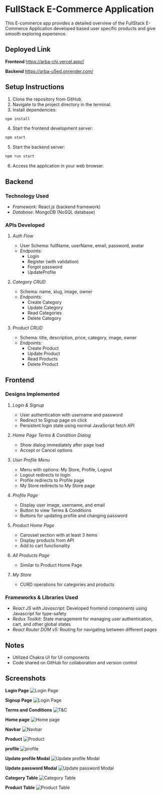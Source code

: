 # FullStack E-Commerce Application

This E-commerce app provides a detailed overview of the FullStack E-Commerce Application developed based user specific products and give smooth exploring experience.

## Deployed Link

**Frontend** https://arba-chi.vercel.app//

**Backend** https://arba-u5ed.onrender.com/

## Setup Instructions

1. Clone the repository from GitHub.
2. Navigate to the project directory in the terminal.
3. Install dependencies:

```bash
npm install
```  
4. Start the frontend development server:

```bash
npm start
```

5. Start the backend server:

```bash
npm run start
```

6. Access the application in your web browser.

## Backend

### Technology Used

- *Framework:* React.js (backend framework)
- *Database:* MongoDB (NoSQL database)

### APIs Developed

1. *Auth Flow*
   - User Schema: fullName, userName, email, password, avatar
   - *Endpoints:*
     - Login
     - Register (with validation)
     - Forgot password
     - UpdateProfile
   
2. *Category CRUD*
   - Schema: name, slug, image, owner
   - *Endpoints:*
     - Create Category
     - Update Category
     - Read Categories
     - Delete Category
   
3. *Product CRUD*
   - Schema: title, description, price, category, image, owner
   - *Endpoints:*
     - Create Product
     - Update Product
     - Read Products
     - Delete Product

## Frontend

### Designs Implemented

1. *Login & Signup*
   - User authentication with username and password
   - Redirect to Signup page on click
   - Persistent login state using normal JavaScript fetch API
   
2. *Home Page Terms & Condition Dialog*
   - Show dialog immediately after page load
   - Accept or Cancel options
   
3. *User Profile Menu*
   - Menu with options: My Store, Profile, Logout
   - Logout redirects to login
   - Profile redirects to Profile page
   - My Store redirects to My Store page
   
4. *Profile Page*
   - Display user image, username, and email
   - Button to view Terms & Conditions
   - Buttons for updating profile and changing password
   
5. *Product Home Page*
   - Carousel section with at least 3 items
   - Display products from API
   - Add to cart functionality
   
6. *All Products Page*
   - Similar to Product Home Page
   
7. *My Store*
   - CURD operations for categories and products

### Frameworks & Libraries Used

- *React JS with Javascript:* Developed frontend components using Javascript for type-safety
- *Redux Toolkit:* State management for managing user authentication, cart, and other global states
- *React Router DOM v5:* Routing for navigating between different pages

## Notes

- Utilized Chakra UI for UI components
- Code shared on GitHub for collaboration and version control

## Screenshots

**Login Page**
![Login Page](/frontend/src/Assets/login.png)

**Signup Page**
![Login Page](/frontend/src/Assets/login.png)

**Terms and Conditions**
![T&C](/frontend/src/Assets/t&c.png)

**Home page**
![Home page ](/frontend/src/Assets/Homepage.png)

**Navbar**
![Navbar ](/frontend/src/Assets/navbar.png)

**Product**
![Product ](/frontend/src/Assets/Product.png)

**profile**
![profile ](/frontend/src/Assets/profile.png)

**Update profile Modal**
![Update profile Modal ](/frontend/src/Assets/update_profile.png)

**Update password Modal**
![Update password Modal ](/frontend/src/Assets/update_password.png)

**Category Table**
![Category Table ](/frontend/src/Assets/category_table.png)

**Product Table**
![Product Table ](/frontend/src/Assets/product_table.png)


